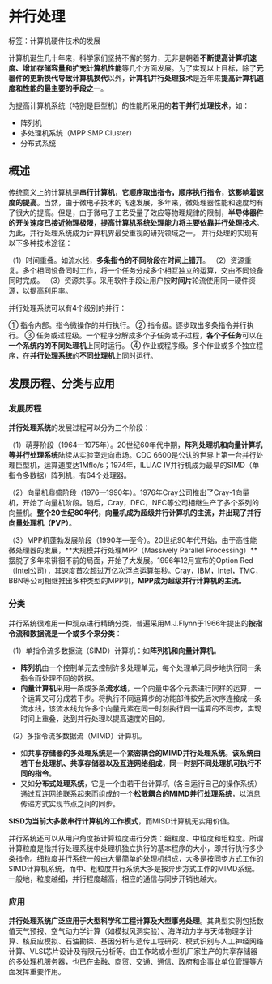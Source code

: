 # 并行处理

标签：计算机硬件技术的发展

计算机诞生几十年来，科学家们坚持不懈的努力，无非是朝着**不断提高计算机速度、增加存储容量和扩充计算机性能**等几个方面发展。为了实现以上目标，除了**元器件的更新换代导致计算机换代**以外，**计算机并行处理技术**是近年来**提高计算机速度和性能的最主要的手段之一**。

为提高计算机系统（特别是巨型机）的性能所采用的**若干并行处理技术**，如：

* 阵列机
* 多处理机系统（MPP SMP Cluster）
* 分布式系统

## 概述

传统意义上的计算机是**串行计算机，它顺序取出指令，顺序执行指令，这影响着速度的提高**。当然，由于微电子技术的飞速发展，多年来，微处理器性能和速度均有了很大的提高。但是，由于微电子工艺受量子效应等物理规律的限制，**半导体器件的开关速度已接近物理极限，提高计算机系统处理能力将主要依靠并行处理技术**。为此，并行处理系统成为计算机界最受重视的研究领域之一。
并行处理的实现有以下多种技术途径：

（1）时间重叠。如流水线，**多条指令的不同阶段**在**时间上错开**。
（2）资源重复。多个相同设备同时工作，将一个任务分成多个相互独立的运算，交由不同设备同时完成。
（3）资源共享。采用软件手段让用户按**时间片**轮流使用同一硬件资源，以提高利用率。

并行处理系统可以有4个级别的并行：

① 指令内部。指令微操作的并行执行。
② 指令级。逐步取出多条指令并行执行。
③ 任务或过程级。一个程序分解成多个子任务或子过程，**各个子任务**可以在**一个系统内的不同处理机**上同时运行。
④ 作业或程序级。多个作业或多个独立程序，在**并行处理系统**的**不同处理机**上同时运行。

## 发展历程、分类与应用

### 发展历程

**并行处理系统**的发展过程可以分为三个阶段：

（1）萌芽阶段（1964—1975年）。20世纪60年代中期，**阵列处理机和向量计算机等并行处理系统**陆续从实验室走向市场。CDC 6600是公认的世界上第一台并行处理巨型机，运算速度达1Mflo/s；1974年，ILLIAC IV并行机成为最早的SIMD（单指令多数据）阵列机，有64个处理器。

（2）向量机鼎盛阶段（1976—1990年）。1976年Cray公司推出了Cray-1向量机，开始了向量机阶段。随后，Cray，DEC，NEC等公司相继生产了多个系列的向量机。**整个20世纪80年代，向量机成为超级并行计算机的主流，并出现了并行向量处理机（PVP）**。

（3）MPP机蓬勃发展阶段（1990年—至今）。20世纪90年代开始，由于高性能微处理器的发展，**大规模并行处理MPP（Massively Parallel Processing）**摆脱了多年来徘徊不前的局面，开始了大发展。1996年12月宣布的Option Red（Intel公司），其速度首次超过万亿次浮点运算每秒。Cray，IBM，Intel，TMC，BBN等公司相继推出多种类型的MPP机，**MPP成为超级并行计算机的主流。**

### 分类

并行系统很难用一种观点进行精确分类，普遍采用M.J.Flynn于1966年提出的**按指令流和数据流是一个或多个来分类**：

（1）单指令流多数据流（SIMD）计算机：如**阵列机和向量计算机**。

* **阵列机**由一个控制单元去控制许多处理单元，每个处理单元同步地执行同一条指令而处理不同的数据。
* **向量计算机**采用一条或多条**流水线**，一个向量中各个元素进行同样的运算，一个运算又可分成若干步。将执行不同运算步的功能部件按先后次序连接成一条流水线，该流水线允许多个向量元素在同一时刻执行同一运算的不同步，实现时间上重叠，达到并行处理以提高速度的目的。

（2）多指令流多数据流（MIMD）计算机。

* 如**共享存储器的多处理系统**是一个**紧密耦合的MIMD并行处理系统**。**该系统由若干台处理机、共享存储器以及互连网络组成，同一时刻不同处理机可执行不同的指令**。
* 又如**分布式处理系统**，它是一个由若干台计算机（各自运行自己的操作系统）通过互连网络联系起来而组成的一个**松散耦合的MIMD并行处理系统**，以消息传递方式实现节点之间的同步。

**SISD为当前大多数串行计算机的工作模式**，而MISD计算机无实用价值。

并行系统还可以从用户角度按计算粒度进行分类：细粒度、中粒度和粗粒度。所谓计算粒度是指并行处理系统中处理机独立执行的基本程序的大小，即并行执行多少条指令。细粒度并行系统一般由大量简单的处理机组成，大多是按同步方式工作的SIMD计算机系统，而中、粗粒度并行系统大多是按异步方式工作的MIMD系统。一般地，粒度越细，并行程度越高，相应的通信与同步开销也越大。

### 应用

**并行处理系统广泛应用于大型科学和工程计算及大型事务处理**。其典型实例包括数值天气预报、空气动力学计算（如模拟风洞实验）、海洋动力学与天体物理学计算、核反应模拟、石油勘探、基因分析与遗传工程研究、模式识别与人工神经网络计算、VLSI芯片设计及有限元分析等。由工作站或小型机厂家生产的共享存储器的多处理机服务器，也已在金融、商贸、交通、通信、政府和企事业单位管理等方面发挥重要作用。

